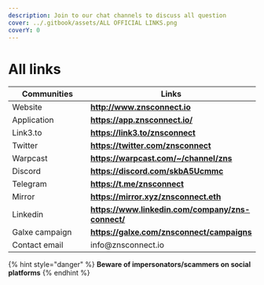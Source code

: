 ```yaml
---
description: Join to our chat channels to discuss all question
cover: ../.gitbook/assets/ALL OFFICIAL LINKS.png
coverY: 0
---
```


# All links

<table><thead><tr><th width="261">Communities</th><th>Links</th></tr></thead><tbody><tr><td>Website</td><td><a href="http://www.znsconnect.io/"><strong>http://www.znsconnect.io</strong></a></td></tr><tr><td>Application</td><td><a href="https://app.znsconnect.io/"><strong>https://app.znsconnect.io/</strong></a></td></tr><tr><td>Link3.to </td><td><a href="https://link3.to/znsconnect"><strong>https://link3.to/znsconnect</strong></a></td></tr><tr><td>Twitter</td><td><a href="https://twitter.com/znsconnect"><strong>https://twitter.com/znsconnect</strong></a></td></tr><tr><td>Warpcast</td><td><a href="https://warpcast.com/~/channel/zns"><strong>https://warpcast.com/~/channel/zns</strong></a></td></tr><tr><td>Discord</td><td><a href="https://discord.com/invite/skbA5Ucmmc"><strong>https://discord.com/</strong></a><a href="https://discord.com/invite/skbA5Ucmmc"><strong>skbA5Ucmmc</strong></a></td></tr><tr><td>Telegram</td><td><a href="https://t.me/znsconnect"><strong>https://t.me/znsconnect</strong></a></td></tr><tr><td>Mirror</td><td><a href="https://mirror.xyz/znsconnect.eth"><strong>https://mirror.xyz/znsconnect.eth</strong></a></td></tr><tr><td>Linkedin</td><td><a href="https://www.linkedin.com/company/zns-connect/"><strong>https://www.linkedin.com/company/zns-connect/</strong></a></td></tr><tr><td>Galxe campaign</td><td><a href="https://galxe.com/znsconnect/campaigns"><strong>https://galxe.com/znsconnect/campaigns</strong></a></td></tr><tr><td>Contact email</td><td>info@znsconnect.io</td></tr></tbody></table>

{% hint style="danger" %}
**Beware of impersonators/scammers on social platforms**&#x20;
{% endhint %}
